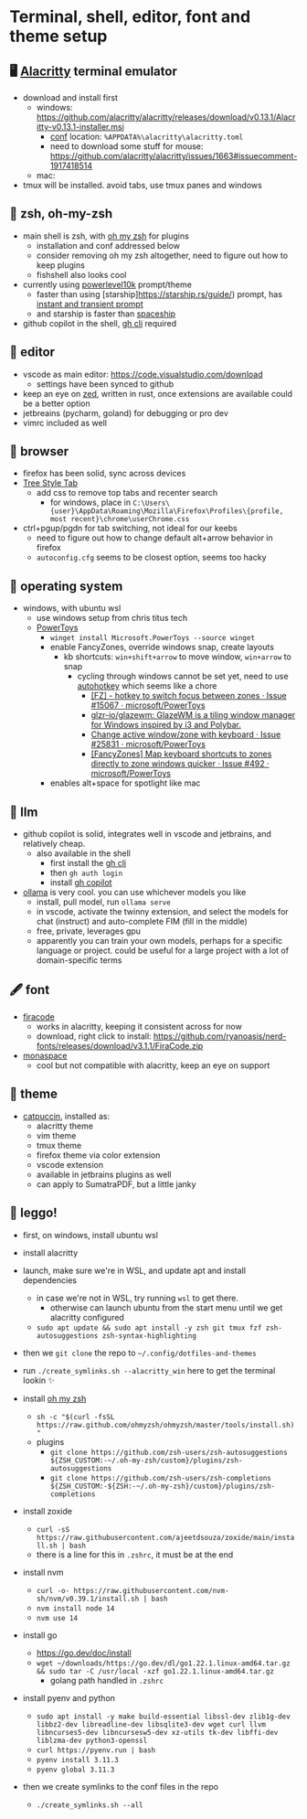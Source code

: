 # Terminal, shell, editor, font and theme setup

## 🖥️ [Alacritty](https://github.com/alacritty/alacritty) terminal emulator

- download and install first
  - windows: https://github.com/alacritty/alacritty/releases/download/v0.13.1/Alacritty-v0.13.1-installer.msi
    - [conf](https://alacritty.org/config-alacritty.html) location: `%APPDATA%\alacritty\alacritty.toml`
    - need to download some stuff for mouse: https://github.com/alacritty/alacritty/issues/1663#issuecomment-1917418514
  - mac:
- tmux will be installed. avoid tabs, use tmux panes and windows

## 🐚 zsh, oh-my-zsh

- main shell is zsh, with [oh my zsh](https://ohmyz.sh/) for plugins
  - installation and conf addressed below
  - consider removing oh my zsh altogether, need to figure out how to keep plugins
  - fishshell also looks cool
- currently using [powerlevel10k](https://github.com/romkatv/powerlevel10k) prompt/theme
  - faster than using [starship]https://starship.rs/guide/) prompt, has [instant and transient prompt](https://github.com/romkatv/powerlevel10k/blob/master/README.md#instant-prompt)
  - and starship is faster than [spaceship](https://spaceship-prompt.sh/)
- github copilot in the shell, [gh cli](https://cli.github.com/) required

## 📝 editor

- vscode as main editor: https://code.visualstudio.com/download
  - settings have been synced to github
- keep an eye on [zed](https://zed.dev/), written in rust, once extensions are available could be a better option
- jetbreains (pycharm, goland) for debugging or pro dev
- vimrc included as well

## 🦊 browser

- firefox has been solid, sync across devices
- [Tree Style Tab](https://github.com/piroor/treestyletab)
  - add css to remove top tabs and recenter search
    - for windows, place in `C:\Users\{user}\AppData\Roaming\Mozilla\Firefox\Profiles\{profile, most recent}\chrome\userChrome.css`
- ctrl+pgup/pgdn for tab switching, not ideal for our keebs
  - need to figure out how to change default alt+arrow behavior in firefox
  - `autoconfig.cfg` seems to be closest option, seems too hacky

## 💾 operating system

- windows, with ubuntu wsl
  - use windows setup from chris titus tech
  - [PowerToys](https://learn.microsoft.com/en-us/windows/powertoys/install)
    - `winget install Microsoft.PowerToys --source winget`
    - enable FancyZones, override windows snap, create layouts
      - kb shortcuts: `win+shift+arrow` to move window, `win+arrow` to snap
        - cycling through windows cannot be set yet, need to use [autohotkey](https://www.autohotkey.com/) which seems like a chore
          - [\[FZ\] \- hotkey to switch focus between zones · Issue \#15067 · microsoft\/PowerToys](https://github.com/microsoft/PowerToys/issues/15067 "[FZ] - hotkey to switch focus between zones · Issue #15067 · microsoft/PowerToys")
          - [glzr\-io\/glazewm\: GlazeWM is a tiling window manager for Windows inspired by i3 and Polybar\.](https://github.com/glzr-io/glazewm "glzr-io/glazewm: GlazeWM is a tiling window manager for Windows inspired by i3 and Polybar.")
          - [Change active window\/zone with keyboard · Issue \#25831 · microsoft\/PowerToys](https://github.com/microsoft/PowerToys/issues/25831 "Change active window/zone with keyboard · Issue #25831 · microsoft/PowerToys")
          - [\[FancyZones\] Map keyboard shortcuts to zones directly to zone windows quicker · Issue \#492 · microsoft\/PowerToys](https://github.com/microsoft/PowerToys/issues/492 "[FancyZones] Map keyboard shortcuts to zones directly to zone windows quicker · Issue #492 · microsoft/PowerToys")
    - enables alt+space for spotlight like mac

## 🦙 llm

- github copilot is solid, integrates well in vscode and jetbrains, and relatively cheap.
  - also available in the shell
    - first install the [gh cli](https://cli.github.com/)
    - then `gh auth login`
    - install [gh copilot](https://docs.github.com/en/copilot/github-copilot-in-the-cli/using-github-copilot-in-the-cli)
- [ollama](https://ollama.com/download) is very cool. you can use whichever models you like
  - install, pull model, run `ollama serve`
  - in vscode, activate the twinny extension, and select the models for chat (instruct) and auto-complete FIM (fill in the middle)
  - free, private, leverages gpu
  - apparently you can train your own models, perhaps for a specific language or project. could be useful for a large project with a lot of domain-specific terms

## 🖋️ font

- [firacode](https://github.com/tonsky/FiraCode)
  - works in alacritty, keeping it consistent across for now
  - download, right click to install: https://github.com/ryanoasis/nerd-fonts/releases/download/v3.1.1/FiraCode.zip
- [monaspace](https://monaspace.githubnext.com/)
  - cool but not compatible with alacritty, keep an eye on support

## 🎨 theme

- [catpuccin](https://github.com/catppuccin/catppuccin), installed as:
  - alacritty theme
  - vim theme
  - tmux theme
  - firefox theme via color extension
  - vscode extension
  - available in jetbrains plugins as well
  - can apply to SumatraPDF, but a little janky

## 🚀 leggo!

- first, on windows, install ubuntu wsl

- install alacritty

- launch, make sure we're in WSL, and update apt and install dependencies

  - in case we're not in WSL, try running `wsl` to get there.
    - otherwise can launch ubuntu from the start menu until we get alacritty configured
  - `sudo apt update && sudo apt install -y zsh git tmux fzf zsh-autosuggestions zsh-syntax-highlighting`

- then we `git clone` the repo to `~/.config/dotfiles-and-themes`
- run `./create_symlinks.sh --alacritty_win` here to get the terminal lookin ✨

- install [oh my zsh](https://ohmyz.sh/)

  - `sh -c "$(curl -fsSL https://raw.github.com/ohmyzsh/ohmyzsh/master/tools/install.sh)"`
  - plugins
    - `git clone https://github.com/zsh-users/zsh-autosuggestions ${ZSH_CUSTOM:-~/.oh-my-zsh/custom}/plugins/zsh-autosuggestions`
    - `git clone https://github.com/zsh-users/zsh-completions ${ZSH_CUSTOM:-${ZSH:-~/.oh-my-zsh}/custom}/plugins/zsh-completions`

- install zoxide

  - `curl -sS https://raw.githubusercontent.com/ajeetdsouza/zoxide/main/install.sh | bash`
  - there is a line for this in `.zshrc`, it must be at the end

- install nvm

  - `curl -o- https://raw.githubusercontent.com/nvm-sh/nvm/v0.39.1/install.sh | bash`
  - `nvm install node 14`
  - `nvm use 14`

- install go

  - https://go.dev/doc/install
  - `wget ~/downloads/https://go.dev/dl/go1.22.1.linux-amd64.tar.gz && sudo tar -C /usr/local -xzf go1.22.1.linux-amd64.tar.gz`
    - golang path handled in `.zshrc`

- install pyenv and python

  - `sudo apt install -y make build-essential libssl-dev zlib1g-dev libbz2-dev libreadline-dev libsqlite3-dev wget curl llvm libncurses5-dev libncursesw5-dev xz-utils tk-dev libffi-dev liblzma-dev python3-openssl`
  - `curl https://pyenv.run | bash`
  - `pyenv install 3.11.3`
  - `pyenv global 3.11.3`

- then we create symlinks to the conf files in the repo
  - `./create_symlinks.sh --all`
